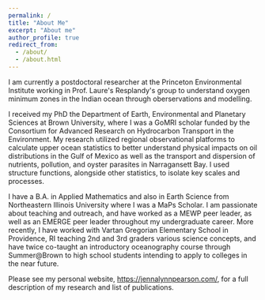 ```yaml
---
permalink: /
title: "About Me"
excerpt: "About me"
author_profile: true
redirect_from: 
  - /about/
  - /about.html
---
```



I am currently a postdoctoral researcher at the Princeton Environmental Institute working in Prof. Laure's Resplandy's group to understand oxygen minimum zones in the Indian ocean through oberservations and modelling. 

I received my PhD the Department of Earth, Environmental and Planetary Sciences at Brown University, where I was a GoMRI scholar funded by the Consortium for Advanced Research on Hydrocarbon Transport in the Environment. My research utilized regional observational platforms to calculate upper ocean statistics to better understand physical impacts on oil distributions in the Gulf of Mexico as well as the transport and dispersion of nutrients, pollution, and oyster parasites in Narragansett Bay. I used structure functions, alongside other statistics, to isolate key scales and processes. 

I have a B.A. in Applied Mathematics and also in Earth Science from Northeastern Illinois University where I was a MaPs Scholar.  I am passionate about teaching and outreach, and have worked as a MEWP peer leader, as well as an EMERGE peer leader throughout my undergraduate career. More recently, I have worked with Vartan Gregorian Elementary School in Providence, RI teaching 2nd and 3rd graders various science concepts, and have twice co-taught an introductory oceanography course through Summer@Brown to high school students intending to apply to colleges in the near future.

Please see my personal website, https://jennalynnpearson.com/, for a full description of my research and list of publications.
